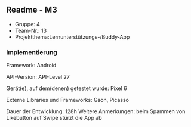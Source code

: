 ## Readme - M3

* Gruppe: 4
* Team-Nr.: 13
* Projektthema:Lernunterstützungs-/Buddy-App

### Implementierung

Framework: Android

API-Version: API-Level 27

Gerät(e), auf dem(denen) getestet wurde: Pixel 6

Externe Libraries und Frameworks:
Gson, Picasso

Dauer der Entwicklung: 128h
Weitere Anmerkungen:
beim Spammen von Likebutton auf Swipe stürzt die App ab